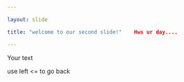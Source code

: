 ```yaml
---

layout: slide

title: "welcome to our second slide!"    Hws ur day....

---
```

Your text

use left <= to go back
